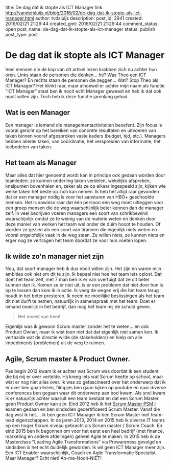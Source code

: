 title: De dag dat ik stopte als ICT Manager
link: http://vandersluijs.nl/blog/2016/02/de-dag-dat-ik-stopte-als-ict-manager.html
author: tvdsluijs
description: 
post_id: 2941
created: 2016/02/21 21:29:44
created_gmt: 2016/02/21 21:29:44
comment_status: open
post_name: de-dag-dat-ik-stopte-als-ict-manager
status: publish
post_type: post

# De dag dat ik stopte als ICT Manager

Veel mensen die de kop van dit artikel lezen krabben zich nu achter hun oren. Links staan de personen die denken… hé? Was Theo een ICT Manager? En rechts staan de personen die zeggen… Wat? Stop Theo als ICT Manager? Het klinkt raar, maar alhoewel er achter mijn naam als functie "ICT Manager" staat ben ik nooit echt Manager geweest en heb ik dat ook nooit willen zijn. Toch heb ik deze functie jarenlang gehad.

## Wat is een Manager

Een manager is iemand die managementactiviteiten beoefent. Zijn focus is vooral gericht op het bereiken van concrete resultaten en uitvoeren van taken binnen vooraf afgesproken vaste kaders (budget, tijd, etc.). Managers hebben allerlei taken, van coördinatie, het verspreiden van informatie, het toebedelen van taken. 

## Het team als Manager

Maar alles dat hier genoemd wordt kan in principe ook gedaan worden door teamleden: ze kunnen onderling taken verdelen, wekelijks afspreken, knelpunten bovenhalen en, zeker als ze op elkaar ingespeeld zijn, kijken wie welke taken het beste op zich kan nemen. Ik heb het altijd raar gevonden dat er een manager nodig is voor het aansturen van HBO+ geschoolde mensen. Het is sowieso raar dat één persoon een weg moet uitleggen voor een groep mensen die de weg waarschijnlijk beter kennen dan de manager zelf. In veel bedrijven voeren managers een soort van schrikbewind waarschijnlijk omdat ze te weinig van de materie weten en denken door deze manier van werken het team wel onder de duim hoopt te houden. Of worden ze gezien als een soort van tirannen die eigenlijk niets weten en vooral ongelofelijk vaak in de weg staan. Ze willen niets, ze kunnen niets en erger nog ze vertragen het team doordat ze voor hun voeten lopen. 

## Ik wilde zo'n manager niet zijn

Nou, dat soort manager heb ik dus nooit willen zijn. Het zijn en waren mijn ambities ook niet om dit te zijn. Ik bepaal niet hoe het team iets oplost. Dat doet het team zelf, met 7 man ben ik er van overtuigt dat ze dit beter kunnen dan ik. Komen ze er niet uit, is er een probleem dat niet door hun is op te lossen dan kom ik in actie. Ik veeg de wegen vrij die het team terug houdt in het beter presteren. Ik neem de moeilijke beslissingen als het team dit niet durft te nemen, natuurlijk in samenspraak met het team. Doet er iemand moeilijk in het bedrijf, dan mag het team mij de schuld geven. 

> Het moest van hem!

Eigenlijk was ik gewoon Scrum master zonder het te weten... en ook Product Owner, maar ik wist toen niet dat dat eigenlijk niet samen kon. Ik vertaalde wat de directie wilde (de stakeholders) en hielp om alle impediments (problemen) uit de weg te ruimen. 

## Agile, Scrum master & Product Owner.

Pas begin 2012 kwam ik er achter wat Scrum was doordat ik een student die bij mij er over vertelde. Hij kreeg iets wat Scrum heette op school, maar wist er nog niet alles over. Ik was zo gefascineerd over het onderwerp dat ik er over ben gaan lezen, filmpjes ben gaan kijken op youtube en naar diverse conferences ben gegaan waar dit onderwerp aan bod kwam. Als snel kwam ik er natuurlijk achter waaruit een team bestaat en dat een Scrum Master geen Product Owner kan zijn. Eind 2012 heb ik het [Scrum Master PSM I](https://itheo.nl/2012/11/professional-scrum-master-i-examen/) examen gedaan en ben sindsdien gecertificeerd Scrum Master. Vanaf die dag wist ik het.... ik ben geen ICT Manager ik ben Scrum Master met team-lead eigenschappen. In de jaren 2013, 2014 en 2015 heb ik diverse IT teams op een hoger Scrum niveau gebracht als Scrum master / Scrum Coach. En eind 2015 ben ik begonnen om voor het eerst een heel bedrijf (met finance, marketing en andere afdelingen) geheel Agile te maken. In 2015 heb ik de Masterclass "Leading Agile Transformations" via Prowareness gevolgd en sindsdien is het echt duidelijk geworden. Ik wil geen ICT Manager meer zijn. Een ICT Enabler waarschijnlijk, Coach en Agile Transformatie Specialist. Maar Manager? Echt niet! An-me-Nooit-NIET!